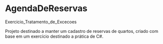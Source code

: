 # AgendaDeReservas
Exercicio_Tratamento_de_Excecoes

Projeto destinado a manter um cadastro de reservas de quartos, criado com base em um exercício destinado a prática de C#.
